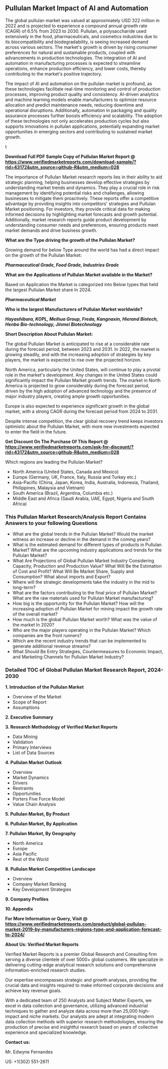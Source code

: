 <h2>Pullulan Market Impact of AI and Automation</h2><p>The global pullulan market was valued at approximately USD 322 million in 2022 and is projected to experience a compound annual growth rate (CAGR) of 6.5% from 2023 to 2030. Pullulan, a polysaccharide used extensively in the food, pharmaceuticals, and cosmetics industries due to its biocompatibility and biodegradability, is seeing increased demand across various sectors. The market's growth is driven by rising consumer preferences for natural and sustainable products, coupled with advancements in production technologies. The integration of AI and automation in manufacturing processes is expected to streamline operations, enhance production efficiency, and lower costs, thereby contributing to the market's positive trajectory.</p><p>The impact of AI and automation on the pullulan market is profound, as these technologies facilitate real-time monitoring and control of production processes, improving product quality and consistency. AI-driven analytics and machine learning models enable manufacturers to optimize resource allocation and predict maintenance needs, reducing downtime and operational disruptions. Additionally, automation in packaging and quality assurance processes further boosts efficiency and scalability. The adoption of these technologies not only accelerates production cycles but also supports innovations in pullulan applications, potentially expanding market opportunities in emerging sectors and contributing to sustained market growth.</p>t</p><p id="" class=""><strong>Download Full PDF Sample Copy of Pullulan Market Report @ <a href="https://www.verifiedmarketreports.com/download-sample/?rid=43172&utm_source=github-R&utm_medium=028" target="_blank">https://www.verifiedmarketreports.com/download-sample/?rid=43172&utm_source=github-R&utm_medium=028</a></strong></p><p>The importance of&nbsp;Pullulan Market research reports lies in their ability to aid strategic planning, helping businesses develop effective strategies by understanding market trends and dynamics. They play a crucial role in risk management by identifying potential risks and challenges, allowing businesses to mitigate them proactively. These reports offer a competitive advantage by providing insights into competitors' strategies and Pullulan Market positioning. For investors, they provide critical data for making informed decisions by highlighting market forecasts and growth potential. Additionally, market research reports guide product development by understanding consumer needs and preferences, ensuring products meet market demands and drive business growth.</p><p><strong>What are the&nbsp;Type driving the growth of the Pullulan Market?</strong></p><p id="" class="">Growing demand for below Type around the world has had a direct impact on the growth of the Pullulan Market:</p><em><strong>Pharmaceutical Grade, Food Grade, Industries Grade</strong></em></p><strong>What are the&nbsp;Applications&nbsp;of Pullulan Market available in the Market?</strong></p><p id="" class="">Based on Application the Market is categorized into Below types that held the largest Pullulan Market share In 2024.</p><em><strong>Pharmaceutical Market</strong></em></p><strong>Who is the largest Manufacturers of Pullulan Market worldwide?</strong></p><p><em><strong>Hayashibara, KOPL, Meihua Group, Freda, Kangnaxin, Hierand Biotech, Henbo Bio-technology, Jinmei Biotechnology</strong></em></p><p id="" class=""><strong>Short Description About Pullulan Market:</strong></p><p>The global Pullulan Market is anticipated to rise at a considerable rate during the forecast period, between 2023 and 2031. In 2022, the market is growing steadily, and with the increasing adoption of strategies by key players, the market is expected to rise over the projected horizon.</p><p>North America, particularly the United States, will continue to play a pivotal role in the market's development. Any changes in the United States could significantly impact the Pullulan Market growth trends. The market in North America is projected to grow considerably during the forecast period, driven by the high adoption of advanced technology and the presence of major industry players, creating ample growth opportunities.</p><p>Europe is also expected to experience significant growth in the global market, with a strong CAGR during the forecast period from 2024 to 2031.</p><p>Despite intense competition, the clear global recovery trend keeps investors optimistic about the Pullulan Market, with more new investments expected to enter the field in the future.</p><p id="" class=""><strong>Get Discount On The Purchase Of This Report @ <a href="https://www.verifiedmarketreports.com/ask-for-discount/?rid=43172&utm_source=github-R&utm_medium=028" target="_blank">https://www.verifiedmarketreports.com/ask-for-discount/?rid=43172&utm_source=github-R&utm_medium=028</a></strong></p>Which regions are leading the Pullulan Market?</p><ul><li>North America (United States, Canada and Mexico)</li><li>Europe (Germany, UK, France, Italy, Russia and Turkey etc.)</li><li>Asia-Pacific (China, Japan, Korea, India, Australia, Indonesia, Thailand, Philippines, Malaysia and Vietnam)</li><li>South America (Brazil, Argentina, Columbia etc.)</li><li>Middle East and Africa (Saudi Arabia, UAE, Egypt, Nigeria and South Africa)</li></ul><h3 id="" class="">This Pullulan Market Research/Analysis Report Contains Answers to your following Questions</h3><ul><li>What are the global trends in the Pullulan Market? Would the market witness an increase or decline in the demand in the coming years?</li><li>What is the estimated demand for different types of products in Pullulan Market? What are the upcoming industry applications and trends for the Pullulan Market?</li><li>What Are Projections of Global Pullulan Market Industry Considering Capacity, Production and Production Value? What Will Be the Estimation of Cost and Profit? What Will Be Market Share, Supply and Consumption? What about imports and Export?</li><li>Where will the strategic developments take the industry in the mid to long-term?</li><li>What are the factors contributing to the final price of Pullulan Market? What are the raw materials used for Pullulan Market manufacturing?</li><li>How big is the opportunity for the Pullulan Market? How will the increasing adoption of Pullulan Market for mining impact the growth rate of the overall market?</li><li>How much is the global Pullulan Market worth? What was the value of the market In 2020?</li><li>Who are the major players operating in the Pullulan Market? Which companies are the front runners?</li><li>Which are the recent industry trends that can be implemented to generate additional revenue streams?</li><li>What Should Be Entry Strategies, Countermeasures to Economic Impact, and Marketing Channels for Pullulan Market Industry?</li></ul><h3 id="" class="">Detailed TOC of Global Pullulan Market Research Report, 2024-2030</h3><p id="" class=""><strong>1. Introduction of the Pullulan Market</strong></p><ul><li>Overview of the Market</li><li>Scope of Report</li><li>Assumptions</li></ul><p id="" class=""><strong>2. Executive Summary</strong></p><p id="" class=""><strong>3. Research Methodology of Verified Market Reports</strong></p><ul><li>Data Mining</li><li>Validation</li><li>Primary Interviews</li><li>List of Data Sources</li></ul><p id="" class=""><strong>4. Pullulan Market Outlook</strong></p><ul><li>Overview</li><li>Market Dynamics</li><li>Drivers</li><li>Restraints</li><li>Opportunities</li><li>Porters Five Force Model</li><li>Value Chain Analysis</li></ul><p id="" class=""><strong>5. Pullulan Market, By Product</strong></p><p id="" class=""><strong>6. Pullulan Market, By Application</strong></p><p id="" class=""><strong>7. Pullulan Market, By Geography</strong></p><ul><li>North America</li><li>Europe</li><li>Asia Pacific</li><li>Rest of the World</li></ul><p id="" class=""><strong>8. Pullulan Market Competitive Landscape</strong></p><ul><li>Overview</li><li>Company Market Ranking</li><li>Key Development Strategies</li></ul><p id="" class=""><strong>9. Company Profiles</strong></p><p id="" class=""><strong>10. Appendix</strong></p><p id="" class=""><strong>For More Information or Query, Visit @ <a href="https://www.verifiedmarketreports.com/product/global-pullulan-market-2019-by-manufacturers-regions-type-and-application-forecast-to-2024/" target="_blank">https://www.verifiedmarketreports.com/product/global-pullulan-market-2019-by-manufacturers-regions-type-and-application-forecast-to-2024/</a></strong></p><p id="" class=""><strong>About Us: Verified Market Reports</strong></p><p id="" class="">Verified Market Reports is a premier Global Research and Consulting firm serving a diverse clientele of over 5000+ global customers. We specialize in delivering cutting-edge analytical research solutions and comprehensive information-enriched research studies.</p><p id="" class="">Our expertise encompasses strategic and growth analyses, providing the crucial data and insights required to make informed corporate decisions and achieve key revenue goals.</p><p id="" class="">With a dedicated team of 250 Analysts and Subject Matter Experts, we excel in data collection and governance, utilizing advanced industrial techniques to gather and analyze data across more than 25,000 high-impact and niche markets. Our analysts are adept at integrating modern data collection methods with superior research methodologies, ensuring the production of precise and insightful research based on years of collective experience and specialized knowledge.</p><p id="" class=""><strong>Contact us:</strong></p><p id="" class="">Mr. Edwyne Fernandes</p><p id="" class="">US: +1(302) 551-2611</p>